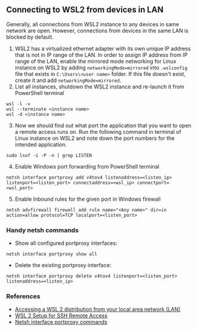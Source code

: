 ## Connecting to WSL2 from devices in LAN

Generally, all connections from WSL2 instance to any devices in same network are open. However, connections from devices in the same LAN is blocked by default. 

1. WSL2 has a virtualized ethernet adapter with its own unique IP address that is not in IP range of the LAN. In order to assign IP address from IP range of the LAN, enable the mirrored mode networking for Linux instance on WSL2 by adding `networkingMode=mirrored` into `.wslconfig` file that exists in `C:\Users\<user name>` folder. If this file doesn't exist, create it and add `networkingMode=mirrored`.  
2. List all instances, shutdown the WSL2 instance and re-launch it from PowerShell terminal   
```
wsl -l -v
wsl --terminate <instance name>  
wsl -d <instance name>
```
3. Now we should find out what port the application that you want to open a remote access runs on. Run the following command in terminal of Linux instance on WSL2 and note down the port numbers for the intended application.   
```
sudo lsof -i -P -n | grep LISTEN
```   
4. Enable Windows port forwarding from PowerShell terminal   
```
netsh interface portproxy add v4tov4 listenaddress=<listen_ip> listenport=<listen_port> connectaddress=<wsl_ip> connectport=<wsl_port>
```   
5. Enable Inbound rules for the given port in Windows firewall   
```
netsh advfirewall firewall add rule name="<Any name>" dir=in action=allow protocol=TCP localport=<listen_port>
```   

### Handy netsh commands
* Show all configured portproxy interfaces:   
```
netsh interface portproxy show all
```   
* Delete the existing portproxy interface:   
```
netsh interface portproxy delete v4tov4 listenport=<listen_port> listenaddress=<listen_ip>
```   

### References

* [Accessing a WSL 2 distribution from your local area network (LAN)](https://learn.microsoft.com/en-us/windows/wsl/networking#accessing-a-wsl-2-distribution-from-your-local-area-network-lan)
* [WSL 2 Setup for SSH Remote Access](https://medium.com/@wuzhenquan/windows-and-wsl-2-setup-for-ssh-remote-access-013955b2f421)   
* [Netsh interface portproxy commands](https://learn.microsoft.com/en-us/windows-server/networking/technologies/netsh/netsh-interface-portproxy)